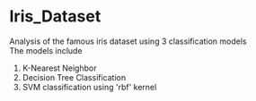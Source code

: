 # Iris_Dataset
Analysis of the famous iris dataset using 3 classification models<br>
The models include 
1) K-Nearest Neighbor
2) Decision Tree Classification
3) SVM classification using 'rbf' kernel


